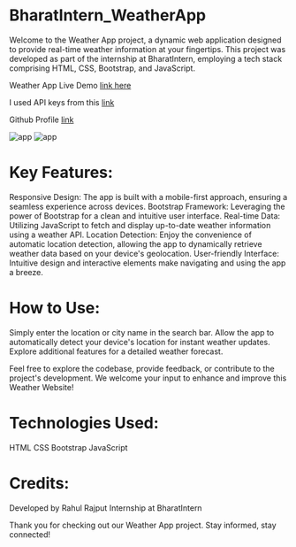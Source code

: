 # BharatIntern_WeatherApp
Welcome to the Weather App project, a dynamic web application designed to provide real-time weather information at your fingertips. This project was developed as part of the internship at BharatIntern, employing a tech stack comprising HTML, CSS, Bootstrap, and JavaScript.

Weather App Live Demo [link here](https://github.com/rahulsinghr5075/Weather-Website/)

I used API keys from this [link](https://openweathermap.org/)

Github Profile [link](https://github.com/rahulsinghr5075/)

![app](Images/weatherwebsite1.png) 
![app](Images/weatherwebsite2.png)

# Key Features:
Responsive Design: The app is built with a mobile-first approach, ensuring a seamless experience across devices.
Bootstrap Framework: Leveraging the power of Bootstrap for a clean and intuitive user interface.
Real-time Data: Utilizing JavaScript to fetch and display up-to-date weather information using a weather API.
Location Detection: Enjoy the convenience of automatic location detection, allowing the app to dynamically retrieve weather data based on your device's geolocation.
User-friendly Interface: Intuitive design and interactive elements make navigating and using the app a breeze.

# How to Use:
Simply enter the location or city name in the search bar.
Allow the app to automatically detect your device's location for instant weather updates.
Explore additional features for a detailed weather forecast.

Feel free to explore the codebase, provide feedback, or contribute to the project's development. We welcome your input to enhance and improve this Weather Website!

# Technologies Used:
HTML
CSS
Bootstrap
JavaScript

# Credits:
Developed by Rahul Rajput
Internship at BharatIntern

Thank you for checking out our Weather App project. Stay informed, stay connected!
